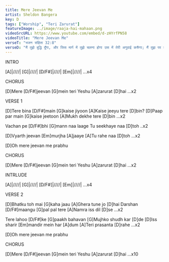 ```yaml
---
title: Mere Jeevan Me
artist: Sheldon Bangera
key: D
tags: ["Worship", "Teri Zarurat"]
featureImage: ../image/raaja-hai-mahaan.png
videoSrcURL: https://www.youtube.com/embed/d-zHYrfPN58
videoTitle: "Mere Jeevan Me"
verseT: "भजन संहिता 32:8"
verseD: "मैं तुझे बुद्धि दूँगा, और जिस मार्ग में तुझे चलना होगा उस में तेरी अगुवाई करूँगा; मैं तुझ पर कृपादृष्‍टि रखूँगा और सम्मति दिया करूँगा।"
---
```


INTRO 

[A]|////| [G]|////| [D/F#]|////|  [Em]|////| ...x4


CHORUS

[D]Mere [D/F#]jeevan [G]mein teri Yeshu
[A]zarurat [D]hai ...x2


VERSE 1

[D]Tere bina [D/F#]main  [G]kaise jiyoon
[A]Kaise jeeyu tere [D]bin?
[D]Paap par main  [G]kaise jeetoon
[A]Mukh dekhe tere [D]bin ...x2

Vachan pe [D/F#]bhi     [G]mann naa laage
Tu seekhaye naa [D]toh ..x2

[D]Vyarth jeevan [Em]murjha [A]jaaye
[A]Tu rahe naa [D]toh ...x2

[D]Oh mere jeevan me prabhu 


CHORUS

[D]Mere [D/F#]jeevan [G]mein teri Yeshu
[A]zarurat [D]hai ...x2


INTRLUDE

[A]|////| [G]|////| [D/F#]|////|   [Em]|////| ...x4


VERSE 2

[D]Bhatku toh mai [G]kaha jaau
[A]Ghera tune jo [D]hai
Darshan [D/F#]maangu [G]pal pal tere
[A]Namra iss dil [D]se ...x2

Tere lahoo [D/F#]ke     [G]paakh bahavan
[G]Mujhko shudh kar [D]de
[D]Iss sharir [Em]mandir mein har [A]dum
[A]Teri prasanta [D]rahe ...x2

[D]Oh mere jeevan me prabhu 


CHORUS

[D]Mere [D/F#]jeevan [G]mein teri Yeshu
[A]zarurat [D]hai ...x10